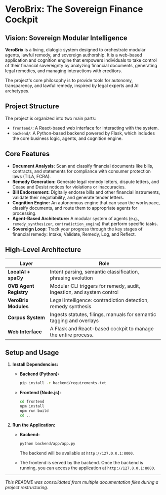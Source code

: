# VeroBrix: The Sovereign Finance Cockpit

## Vision: Sovereign Modular Intelligence

**VeroBrix** is a living, dialogic system designed to orchestrate modular agents, lawful remedy, and sovereign authorship. It is a web-based application and cognition engine that empowers individuals to take control of their financial sovereignty by analyzing financial documents, generating legal remedies, and managing interactions with creditors.

The project's core philosophy is to provide tools for autonomy, transparency, and lawful remedy, inspired by legal experts and AI archetypes.

## Project Structure

The project is organized into two main parts:

-   `frontend/`: A React-based web interface for interacting with the system.
-   `backend/`: A Python-based backend powered by Flask, which includes the core business logic, agents, and cognition engine.

## Core Features

-   **Document Analysis:** Scan and classify financial documents like bills, contracts, and statements for compliance with consumer protection laws (TILA, FCRA).
-   **Remedy Generation:** Generate legal remedy letters, dispute letters, and Cease and Desist notices for violations or inaccuracies.
-   **Bill Endorsement:** Digitally endorse bills and other financial instruments, validate their negotiability, and generate tender letters.
-   **Cognition Engine:** An autonomous engine that can scan the workspace, classify documents, and route them to appropriate agents for processing.
-   **Agent-Based Architecture:** A modular system of agents (e.g., `remedy_synthesizer`, `contradiction_engine`) that perform specific tasks.
-   **Sovereign Loop:** Track your progress through the key stages of financial remedy: Intake, Validate, Remedy, Log, and Reflect.

## High-Level Architecture

| Layer                 | Role                                                              |
| --------------------- | ----------------------------------------------------------------- |
| **LocalAI + spaCy**   | Intent parsing, semantic classification, phrasing evolution       |
| **OVB Agent Registry**| Modular CLI triggers for remedy, audit, ingestion, and system control|
| **VeroBrix Modules**  | Legal intelligence: contradiction detection, remedy synthesis     |
| **Corpus System**     | Ingests statutes, filings, manuals for semantic tagging and overlays |
| **Web Interface**     | A Flask and React-based cockpit to manage the entire process.     |

## Setup and Usage

1.  **Install Dependencies:**

    *   **Backend (Python):**
        ```bash
        pip install -r backend/requirements.txt
        ```

    *   **Frontend (Node.js):**
        ```bash
        cd frontend
        npm install
        npm run build
        cd ..
        ```

2.  **Run the Application:**

    *   **Backend:**
        ```bash
        python backend/app/app.py
        ```
        The backend will be available at `http://127.0.0.1:8000`.

    *   The frontend is served by the backend. Once the backend is running, you can access the application at `http://127.0.0.1:8000`.

---
*This README was consolidated from multiple documentation files during a project restructuring.*
